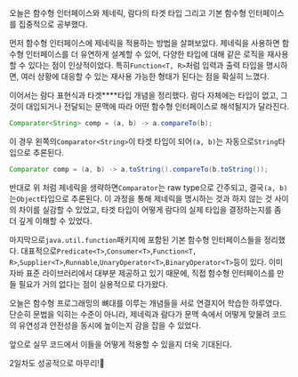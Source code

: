 

오늘은 함수형 인터페이스와 제네릭, 람다의 타겟 타입 그리고 기본 함수형 인터페이스를 집중적으로 공부했다.

먼저 함수형 인터페이스에 제네릭을 적용하는 방법을 살펴보았다. 제네릭을 사용하면 함수형 인터페이스를 더 유연하게 설계할 수 있어, 다양한 타입에 대해 같은 로직을 재사용할 수 있다는 점이 인상적이었다. 특히`Function<T, R>`처럼 입력과 출력 타입을 명시하면, 여러 상황에 대응할 수 있는 재사용 가능한 형태가 된다는 점을 확실히 느꼈다.

이어서는 람다 표현식과 타겟****타입 개념을 정리했다. 람다 자체에는 타입이 없고, 그것이 대입되거나 전달되는 문맥에 따라 어떤 함수형 인터페이스로 해석될지가 달라진다.

```java
Comparator<String> comp = (a, b) -> a.compareTo(b);
```

이 경우 왼쪽의`Comparator<String>`이 타겟 타입이 되어`(a, b)`는 자동으로`String`타입으로 추론된다.

```java
Comparator comp = (a, b) -> a.toString().compareTo(b.toString());
```

반대로 위 처럼 제네릭을 생략하면`Comparator`는 raw type으로 간주되고, 결국`(a, b)`는`Object`타입으로 추론된다. 이 과정을 통해 제네릭을 명시하는 것과 하지 않는 것 사이의 차이를 실감할 수 있었고, 타겟 타입이 어떻게 람다의 실제 타입을 결정하는지를 좀 더 깊게 이해할 수 있었다.

마지막으로`java.util.function`패키지에 포함된 기본 함수형 인터페이스들을 정리했다. 대표적으로`Predicate<T>`,`Consumer<T>`,`Function<T, R>`,`Supplier<T>`,`Runnable`,`UnaryOperator<T>`,`BinaryOperator<T>`등이 있다. 이미 자바 표준 라이브러리에서 대부분 제공하고 있기 때문에, 직접 함수형 인터페이스를 만들 필요가 거의 없다는 점이 실용적으로 다가왔다.

오늘은 함수형 프로그래밍의 뼈대를 이루는 개념들을 서로 연결지어 학습한 하루였다. 단순히 문법을 익히는 수준이 아니라, 제네릭과 람다가 문맥 속에서 어떻게 맞물려 코드의 유연성과 안전성을 동시에 높이는지 감을 잡을 수 있었다.

앞으로 실무 코드에서 이들을 어떻게 적용할 수 있을지 더욱 기대된다.

2일차도 성공적으로 마무리!🚀


